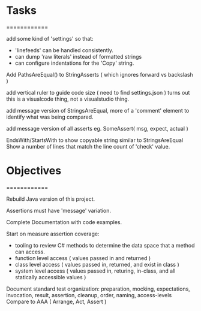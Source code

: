 # Tasks
============

add some kind of 'settings' so that:
* 'linefeeds' can be handled consistently.
* can dump 'raw literals' instead of formatted strings
* can configure indentations for the 'Copy' string.

Add PathsAreEqual() to StringAsserts ( which ignores forward vs backslash )

add vertical ruler to guide code size ( need to find settings.json )
    turns out this is a visualcode thing, not a visualstudio thing.

add message version of StringsAreEqual, more of a 'comment' element to identify what was being compared.

add message version of all asserts eg.  SomeAssert( msg, expect, actual )

EndsWith/StartsWith to show copyable string similar to StringsAreEqual
  Show a number of lines that match the line count of 'check' value.


# Objectives
============

Rebuild Java version of this project.

Assertions must have 'message' variation.

Complete Documentation with code examples.

Start on measure assertion coverage:
* tooling to review C# methods to determine the data space that a method can access.
* function level access ( values passed in and returned )
* class level access ( values passed in, returned, and exist in class )
* system level access ( values passed in, returing, in-class, and all statically accessible values )

Document standard test organization: 
    preparation, mocking, expectations, invocation, 
    result, assertion, cleanup, order, naming, access-levels
Compare to AAA ( Arrange, Act, Assert )
